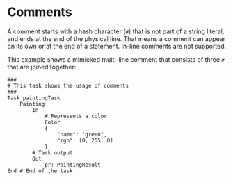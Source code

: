 <!--
SPDX-FileCopyrightText: The PFDL Contributors
SPDX-License-Identifier: MIT
-->
# Comments

A comment starts with a hash character (`#`) that is not part of a string literal, and ends at the end of the physical line.
That means a comment can appear on its own or at the end of a statement.
In-line comments are not supported.

This example shows a mimicked multi-line comment that consists of three `#` that are joined together:

```text linenums="1"
###
# This task shows the usage of comments
###
Task paintingTask
	Painting
		In
            # Represents a color
            Color
			{
				"name": "green",
				"rgb": [0, 255, 0]
			}
        # Task output
		Out
			pr: PaintingResult
End # End of the task
```
